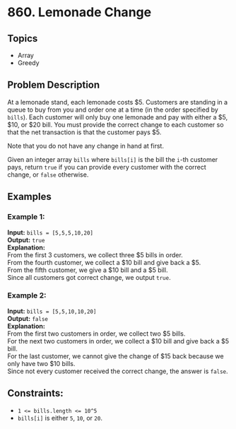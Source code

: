 # 860. Lemonade Change

## Topics
- Array
- Greedy

## Problem Description

At a lemonade stand, each lemonade costs $5. Customers are standing in a queue to buy from you and order one at a time (in the order specified by `bills`). Each customer will only buy one lemonade and pay with either a $5, $10, or $20 bill. You must provide the correct change to each customer so that the net transaction is that the customer pays $5.

Note that you do not have any change in hand at first.

Given an integer array `bills` where `bills[i]` is the bill the `i`-th customer pays, return `true` if you can provide every customer with the correct change, or `false` otherwise.

## Examples

### Example 1:

**Input:** `bills = [5,5,5,10,20]`  
**Output:** `true`  
**Explanation:**  
From the first 3 customers, we collect three $5 bills in order.  
From the fourth customer, we collect a $10 bill and give back a $5.  
From the fifth customer, we give a $10 bill and a $5 bill.  
Since all customers got correct change, we output `true`.

### Example 2:

**Input:** `bills = [5,5,10,10,20]`  
**Output:** `false`  
**Explanation:**  
From the first two customers in order, we collect two $5 bills.  
For the next two customers in order, we collect a $10 bill and give back a $5 bill.  
For the last customer, we cannot give the change of $15 back because we only have two $10 bills.  
Since not every customer received the correct change, the answer is `false`.

## Constraints:

- `1 <= bills.length <= 10^5`
- `bills[i]` is either `5`, `10`, or `20`.
